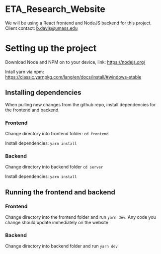 # ETA_Research_Website
We will be using a React frontend and NodeJS backend for this project. \
Client contact: b.davis@umass.edu

# Setting up the project
Download Node and NPM on to your device, link: https://nodejs.org/

Intall yarn via npm: https://classic.yarnpkg.com/lang/en/docs/install/#windows-stable

## Installing dependencies
When pulling new changes from the github repo, install dependencies for the frontend and backend.
### Frontend
Change directory into frontend folder:  `cd frontend`

Install dependencies: `yarn install`

### Backend
Change directory into backend folder `cd server`

Install dependencies: `yarn install`

## Running the frontend and backend
### Frontend
Change directory into the frontend folder and run `yarn dev`. Any code you change should update immediately on the website

### Backend
Change directory into backend folder and run `yarn dev`
